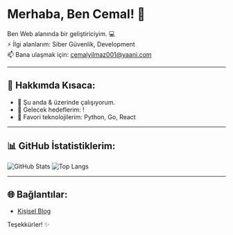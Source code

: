 # Merhaba, Ben Cemal! 👋

Ben Web alanında bir geliştiriciyim. 💻  
⚡ İlgi alanlarım: Siber Güvenlik, Development  
📫 Bana ulaşmak için: cemalyilmaz001@yaani.com

---

## 🚀 Hakkımda Kısaca:

- 🌱 Şu anda & üzerinde çalışıyorum.
- 🎯 Gelecek hedeflerim: !
- 🖤 Favori teknolojilerim: Python, Go, React

---

## 📊 GitHub İstatistiklerim:
![GitHub Stats](https://github-readme-stats.vercel.app/api?username=dXl1bXN1eg&show_icons=true&theme=radical)
![Top Langs](https://github-readme-stats.vercel.app/api/top-langs/?username=dXl1bXN1eg&layout=compact&theme=radical)

---

## 🌐 Bağlantılar:
- [Kişisel Blog](https://dXl1bXN1eg.github.io)

Teşekkürler! ✨
